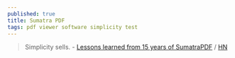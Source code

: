 ```yaml
---
published: true
title: Sumatra PDF
tags: pdf viewer software simplicity test
---
```

> Simplicity sells. - [Lessons learned from 15 years of SumatraPDF](https://blog.kowalczyk.info/article/2f72237a4230410a888acbfce3dc0864/lessons-learned-from-15-years-of-sumatrapdf-an-open-source-windows-app.html) / [HN](https://news.ycombinator.com/item?id=27968900)


